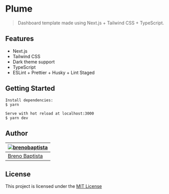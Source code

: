 # Plume

> Dashboard template made using Next.js + Tailwind CSS + TypeScript.

## Features

- Next.js
- Tailwind CSS
- Dark theme support
- TypeScript
- ESLint + Prettier + Husky + Lint Staged

## Getting Started

```
Install dependencies:
$ yarn

Serve with hot reload at localhost:3000
$ yarn dev
```

## Author

| [![brenobaptista](https://avatars1.githubusercontent.com/u/47641641?s=120&v=4)](https://github.com/brenobaptista) |
| ----------------------------------------------------------------------------------------------------------------- |
| [Breno Baptista](https://github.com/brenobaptista)                                                                |

## License

This project is licensed under the [MIT License](/LICENSE)
